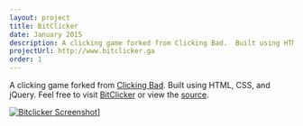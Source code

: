 ```yaml
---
layout: project
title: BitClicker
date: January 2015
description: A clicking game forked from Clicking Bad.  Built using HTML, CSS, and jQuery.
projectUrl: http://www.bitclicker.ga
order: 1
---
```

A clicking game forked from <a href="http://clickingbad.nullism.com/" target="_blank">Clicking Bad</a>.  Built using HTML, CSS, and jQuery.  Feel free to visit <a href="http://bitclicker.ga" target="_blank">BitClicker</a> or view the [source](https://github.com/nathanhleung/bitclicker).

<a href="http://www.bitclicker.ga" target="_blank">![Bitclicker Screenshot](http://i.imgur.com/eNy4lwv.png)]</a>